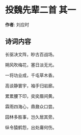 # 投魏先辈二首  其一

**作者**: 刘应时

## 诗词内容

长驱决文阵，眇古百战场。

朔风吹梅花，塞日淡无光。

一将功业成，千屯草木香。

高谈静寰宇，袖手归岩廊。

累累腰下印，奕奕眉间黄。

霖雨四海心，鼎鼐众口尝。

园林多胜事，岂久居其旁。

纵令猿鹤怨，出处庸何伤。


